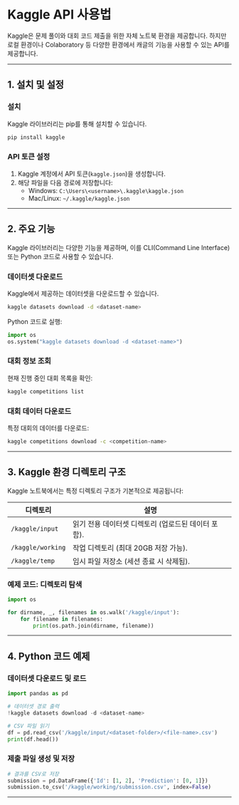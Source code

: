 # Kaggle API 사용법

Kaggle은 문제 풀이와 대회 코드 제출을 위한 자체 노트북 환경을 제공합니다. 하지만 로컬 환경이나 Colaboratory 등 다양한 환경에서 캐글의 기능을 사용할 수 있는 API를 제공합니다.

---

## 1. 설치 및 설정
### 설치
Kaggle 라이브러리는 pip를 통해 설치할 수 있습니다.

```bash
pip install kaggle
```

### API 토큰 설정
1. Kaggle 계정에서 API 토큰(`kaggle.json`)을 생성합니다.
2. 해당 파일을 다음 경로에 저장합니다:
   - Windows: `C:\Users\<username>\.kaggle\kaggle.json`
   - Mac/Linux: `~/.kaggle/kaggle.json`

---

## 2. 주요 기능
Kaggle 라이브러리는 다양한 기능을 제공하며, 이를 CLI(Command Line Interface) 또는 Python 코드로 사용할 수 있습니다.

### 데이터셋 다운로드
Kaggle에서 제공하는 데이터셋을 다운로드할 수 있습니다.
```bash
kaggle datasets download -d <dataset-name>
```

Python 코드로 실행:
```python
import os
os.system("kaggle datasets download -d <dataset-name>")
```

### 대회 정보 조회
현재 진행 중인 대회 목록을 확인:
```bash
kaggle competitions list
```

### 대회 데이터 다운로드
특정 대회의 데이터를 다운로드:
```bash
kaggle competitions download -c <competition-name>
```

---

## 3. Kaggle 환경 디렉토리 구조
Kaggle 노트북에서는 특정 디렉토리 구조가 기본적으로 제공됩니다:

| 디렉토리             | 설명                                                                 |
|----------------------|----------------------------------------------------------------------|
| `/kaggle/input`      | 읽기 전용 데이터셋 디렉토리 (업로드된 데이터 포함).                  |
| `/kaggle/working`    | 작업 디렉토리 (최대 20GB 저장 가능).                                |
| `/kaggle/temp`       | 임시 파일 저장소 (세션 종료 시 삭제됨).                             |

### 예제 코드: 디렉토리 탐색
```python
import os

for dirname, _, filenames in os.walk('/kaggle/input'):
    for filename in filenames:
        print(os.path.join(dirname, filename))
```

---

## 4. Python 코드 예제
### 데이터셋 다운로드 및 로드
```python
import pandas as pd

# 데이터셋 경로 출력
!kaggle datasets download -d <dataset-name>

# CSV 파일 읽기
df = pd.read_csv('/kaggle/input/<dataset-folder>/<file-name>.csv')
print(df.head())
```

### 제출 파일 생성 및 저장
```python
# 결과를 CSV로 저장
submission = pd.DataFrame({'Id': [1, 2], 'Prediction': [0, 1]})
submission.to_csv('/kaggle/working/submission.csv', index=False)
```

---

